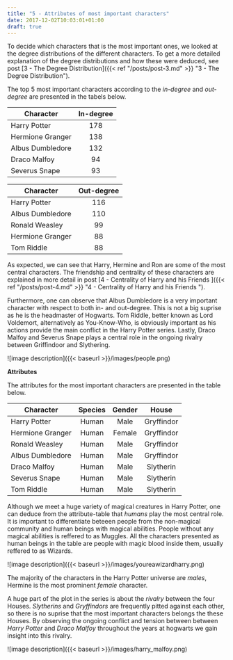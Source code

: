 ```yaml
---
title: "5 - Attributes of most important characters"
date: 2017-12-02T10:03:01+01:00
draft: true
---
```


To decide which characters that is the most important ones, we looked at the degree distributions of the different characters. To get a more detailed explanation of the degree distributions and how these were deduced, see post [3 - The Degree Distribution]({{< ref "/posts/post-3.md" >}} "3 - The Degree Distribution").

The top 5 most important characters according to the _in-degree_ and _out-degree_ are presented in the tabels below.

| **Character**    | **In-degree** |
| ---------------- | :-----------: |
| Harry Potter     |      178      |
| Hermione Granger |      138      |
| Albus Dumbledore |      132      |
| Draco Malfoy     |      94       |
| Severus Snape    |      93       |

| **Character**    | **Out-degree** |
| ---------------- | :------------: |
| Harry Potter     |      116       |
| Albus Dumbledore |      110       |
| Ronald Weasley   |       99       |
| Hermione Granger |       88       |
| Tom Riddle       |       88       |

As expected, we can see that Harry, Hermine and Ron are some of the most central characters. The friendship and centrality of these characters are explained in more detail in post [4 - Centrality of Harry and his Friends ]({{< ref "/posts/post-4.md" >}} "4 - Centrality of Harry and his Friends ").

Furthermore, one can observe that Albus Dumbledore is a very important character with respect to both in- and out-degree. This is not a big suprise as he is the headmaster of Hogwarts. Tom Riddle, better known as Lord Voldemort, alternatively as You-Know-Who, is obviously important as his actions provide the main conflict in the Harry Potter series. Lastly, Draco Malfoy and Severus Snape plays a central role in the ongoing rivalry between Griffindoor and Slythering.

![image description]({{< baseurl >}}/images/people.png)

**Attributes**

The attributes for the most important characters are presented in the table below.

| **Character**    | **Species** | **Gender** | **House**  |
| ---------------- | :---------: | :--------: | :--------: |
| Harry Potter     |    Human    |    Male    | Gryffindor |
| Hermione Granger |    Human    |   Female   | Gryffindor |
| Ronald Weasley   |    Human    |    Male    | Gryffindor |
| Albus Dumbledore |    Human    |    Male    | Gryffindor |
| Draco Malfoy     |    Human    |    Male    | Slytherin  |
| Severus Snape    |    Human    |    Male    | Slytherin  |
| Tom Riddle       |    Human    |    Male    | Slytherin  |

Although we meet a huge variety of magical creatures in Harry Potter, one can deduce from the attribute-table that _humans_ play the most central role. It is important to differentiate beteeen people from the non-magical community and human beings with magical abilities. People without any magical abilities is reffered to as Muggles. All the characters presented as human beings in the table are people with magic blood inside them, usually reffered to as Wizards.

![image description]({{< baseurl >}}/images/youreawizardharry.png)

The majority of the characters in the Harry Potter universe are _males_, Hermine is the most prominent _female_ character.

A huge part of the plot in the series is about the _rivalry_ between the four Houses. _Slytherins_ and _Gryffindors_ are frequently pitted against each other, so there is no suprise that the most important characters belongs the these Houses. By observing the ongoing conflict and tension between between _Harry Potter_ and _Draco Malfoy_ throughout the years at hogwarts we gain insight into this rivalry.

![image description]({{< baseurl >}}/images/harry_malfoy.png)
